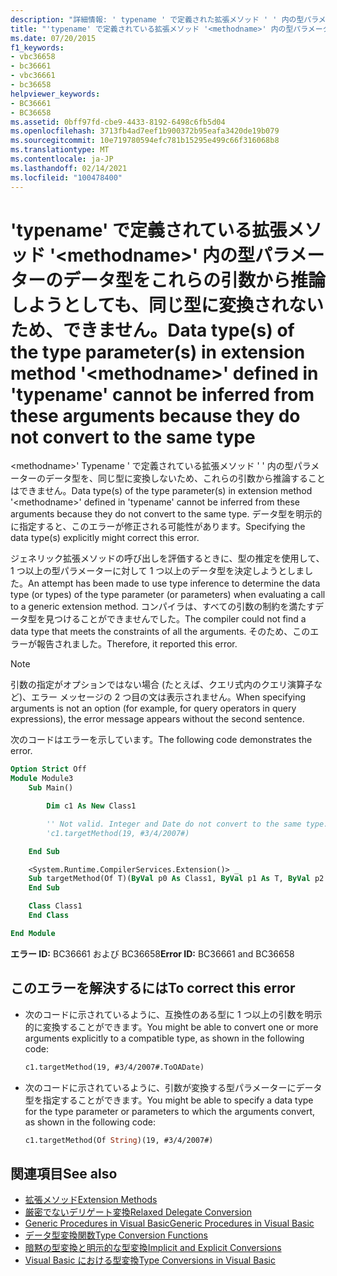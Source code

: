 ```yaml
---
description: "詳細情報: ' typename ' で定義された拡張メソッド ' ' 内の型パラメーターのデータ型 <methodname> を、同じ型に変換しないため、これらの引数から推論することはできません。"
title: "'typename' で定義されている拡張メソッド '<methodname>' 内の型パラメーターのデータ型をこれらの引数から推論しようとしても、同じ型に変換されないため、できません。"
ms.date: 07/20/2015
f1_keywords:
- vbc36658
- bc36661
- vbc36661
- bc36658
helpviewer_keywords:
- BC36661
- BC36658
ms.assetid: 0bff97fd-cbe9-4433-8192-6498c6fb5d04
ms.openlocfilehash: 3713fb4ad7eef1b900372b95eafa3420de19b079
ms.sourcegitcommit: 10e719780594efc781b15295e499c66f316068b8
ms.translationtype: MT
ms.contentlocale: ja-JP
ms.lasthandoff: 02/14/2021
ms.locfileid: "100478400"
---
```

# <a name="data-types-of-the-type-parameters-in-extension-method-methodname-defined-in-typename-cannot-be-inferred-from-these-arguments-because-they-do-not-convert-to-the-same-type"></a><span data-ttu-id="da31d-103">'typename' で定義されている拡張メソッド '\<methodname>' 内の型パラメーターのデータ型をこれらの引数から推論しようとしても、同じ型に変換されないため、できません。</span><span class="sxs-lookup"><span data-stu-id="da31d-103">Data type(s) of the type parameter(s) in extension method '\<methodname>' defined in 'typename' cannot be inferred from these arguments because they do not convert to the same type</span></span>

<span data-ttu-id="da31d-104">\<methodname>' Typename ' で定義されている拡張メソッド ' ' 内の型パラメーターのデータ型を、同じ型に変換しないため、これらの引数から推論することはできません。</span><span class="sxs-lookup"><span data-stu-id="da31d-104">Data type(s) of the type parameter(s) in extension method '\<methodname>' defined in 'typename' cannot be inferred from these arguments because they do not convert to the same type.</span></span> <span data-ttu-id="da31d-105">データ型を明示的に指定すると、このエラーが修正される可能性があります。</span><span class="sxs-lookup"><span data-stu-id="da31d-105">Specifying the data type(s) explicitly might correct this error.</span></span>

<span data-ttu-id="da31d-106">ジェネリック拡張メソッドの呼び出しを評価するときに、型の推定を使用して、1 つ以上の型パラメーターに対して 1 つ以上のデータ型を決定しようとしました。</span><span class="sxs-lookup"><span data-stu-id="da31d-106">An attempt has been made to use type inference to determine the data type (or types) of the type parameter (or parameters) when evaluating a call to a generic extension method.</span></span> <span data-ttu-id="da31d-107">コンパイラは、すべての引数の制約を満たすデータ型を見つけることができませんでした。</span><span class="sxs-lookup"><span data-stu-id="da31d-107">The compiler could not find a data type that meets the constraints of all the arguments.</span></span> <span data-ttu-id="da31d-108">そのため、このエラーが報告されました。</span><span class="sxs-lookup"><span data-stu-id="da31d-108">Therefore, it reported this error.</span></span>

> [!NOTE]
> <span data-ttu-id="da31d-109">引数の指定がオプションではない場合 (たとえば、クエリ式内のクエリ演算子など)、エラー メッセージの 2 つ目の文は表示されません。</span><span class="sxs-lookup"><span data-stu-id="da31d-109">When specifying arguments is not an option (for example, for query operators in query expressions), the error message appears without the second sentence.</span></span>

<span data-ttu-id="da31d-110">次のコードはエラーを示しています。</span><span class="sxs-lookup"><span data-stu-id="da31d-110">The following code demonstrates the error.</span></span>

```vb
Option Strict Off
Module Module3
    Sub Main()

        Dim c1 As New Class1

        '' Not valid. Integer and Date do not convert to the same type.
        'c1.targetMethod(19, #3/4/2007#)

    End Sub

    <System.Runtime.CompilerServices.Extension()> _
    Sub targetMethod(Of T)(ByVal p0 As Class1, ByVal p1 As T, ByVal p2 As T)
    End Sub

    Class Class1
    End Class

End Module
```

<span data-ttu-id="da31d-111">**エラー ID:** BC36661 および BC36658</span><span class="sxs-lookup"><span data-stu-id="da31d-111">**Error ID:** BC36661 and BC36658</span></span>

## <a name="to-correct-this-error"></a><span data-ttu-id="da31d-112">このエラーを解決するには</span><span class="sxs-lookup"><span data-stu-id="da31d-112">To correct this error</span></span>

- <span data-ttu-id="da31d-113">次のコードに示されているように、互換性のある型に 1 つ以上の引数を明示的に変換することができます。</span><span class="sxs-lookup"><span data-stu-id="da31d-113">You might be able to convert one or more arguments explicitly to a compatible type, as shown in the following code:</span></span>

  ```vb
  c1.targetMethod(19, #3/4/2007#.ToOADate)
  ```

- <span data-ttu-id="da31d-114">次のコードに示されているように、引数が変換する型パラメーターにデータ型を指定することができます。</span><span class="sxs-lookup"><span data-stu-id="da31d-114">You might be able to specify a data type for the type parameter or parameters to which the arguments convert, as shown in the following code:</span></span>

  ```vb
  c1.targetMethod(Of String)(19, #3/4/2007#)
  ```

## <a name="see-also"></a><span data-ttu-id="da31d-115">関連項目</span><span class="sxs-lookup"><span data-stu-id="da31d-115">See also</span></span>

- [<span data-ttu-id="da31d-116">拡張メソッド</span><span class="sxs-lookup"><span data-stu-id="da31d-116">Extension Methods</span></span>](../programming-guide/language-features/procedures/extension-methods.md)
- [<span data-ttu-id="da31d-117">厳密でないデリゲート変換</span><span class="sxs-lookup"><span data-stu-id="da31d-117">Relaxed Delegate Conversion</span></span>](../programming-guide/language-features/delegates/relaxed-delegate-conversion.md)
- [<span data-ttu-id="da31d-118">Generic Procedures in Visual Basic</span><span class="sxs-lookup"><span data-stu-id="da31d-118">Generic Procedures in Visual Basic</span></span>](../programming-guide/language-features/data-types/generic-procedures.md)
- [<span data-ttu-id="da31d-119">データ型変換関数</span><span class="sxs-lookup"><span data-stu-id="da31d-119">Type Conversion Functions</span></span>](../language-reference/functions/type-conversion-functions.md)
- [<span data-ttu-id="da31d-120">暗黙の型変換と明示的な型変換</span><span class="sxs-lookup"><span data-stu-id="da31d-120">Implicit and Explicit Conversions</span></span>](../programming-guide/language-features/data-types/implicit-and-explicit-conversions.md)
- [<span data-ttu-id="da31d-121">Visual Basic における型変換</span><span class="sxs-lookup"><span data-stu-id="da31d-121">Type Conversions in Visual Basic</span></span>](../programming-guide/language-features/data-types/type-conversions.md)
